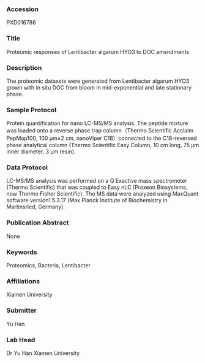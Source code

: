 ### Accession
PXD016786

### Title
Proteomic responses of Lentibacter algarum HYO3 to DOC amendments

### Description
The proteomic datasets were generated from Lentibacter algarum HYO3 grown with in situ DOC from bloom in mid-exponential and late stationary phase.

### Sample Protocol
Protein quantification for nano LC-MS/MS analysis. The peptide mixture was loaded onto a reverse phase trap column（Thermo Scientific Acclaim PepMap100, 100 μm×2 cm, nanoViper C18）connected to the C18-reversed phase analytical column (Thermo Scientific Easy Column, 10 cm long, 75 μm inner diameter, 3 μm resin).

### Data Protocol
LC-MS/MS analysis was performed on a Q Exactive mass spectrometer (Thermo Scientific) that was coupled to Easy nLC (Proxeon Biosystems, now Thermo Fisher Scientific). The MS data were analyzed using MaxQuant software version1.5.3.17 (Max Planck Institute of Biochemistry in Martinsried, Germany).

### Publication Abstract
None

### Keywords
Proteomics, Bacteria, Lentibacter

### Affiliations
Xiamen University

### Submitter
Yu Han

### Lab Head
Dr Yu Han
Xiamen University


